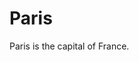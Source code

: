 # Paris
Paris is the capital of France.
            
            
            
            
            